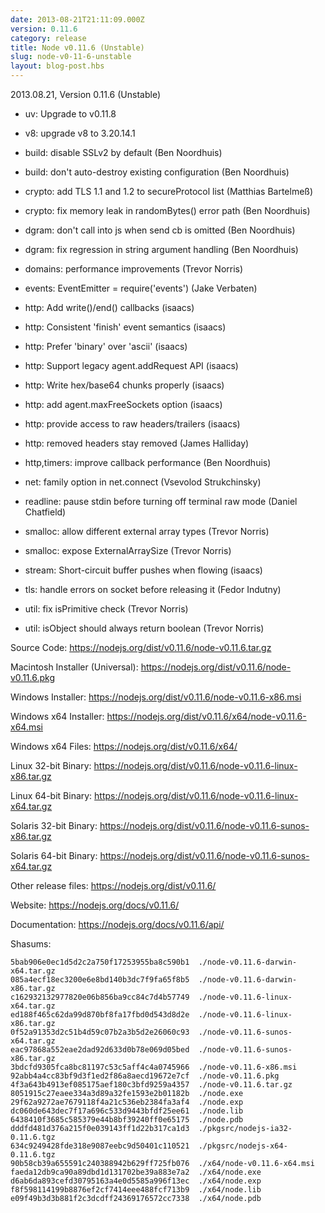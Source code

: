 ```yaml
---
date: 2013-08-21T21:11:09.000Z
version: 0.11.6
category: release
title: Node v0.11.6 (Unstable)
slug: node-v0-11-6-unstable
layout: blog-post.hbs
---
```


2013.08.21, Version 0.11.6 (Unstable)

* uv: Upgrade to v0.11.8

* v8: upgrade v8 to 3.20.14.1

* build: disable SSLv2 by default (Ben Noordhuis)

* build: don't auto-destroy existing configuration (Ben Noordhuis)

* crypto: add TLS 1.1 and 1.2 to secureProtocol list (Matthias Bartelmeß)

* crypto: fix memory leak in randomBytes() error path (Ben Noordhuis)

* dgram: don't call into js when send cb is omitted (Ben Noordhuis)

* dgram: fix regression in string argument handling (Ben Noordhuis)

* domains: performance improvements (Trevor Norris)

* events: EventEmitter = require('events') (Jake Verbaten)

* http: Add write()/end() callbacks (isaacs)

* http: Consistent 'finish' event semantics (isaacs)

* http: Prefer 'binary' over 'ascii' (isaacs)

* http: Support legacy agent.addRequest API (isaacs)

* http: Write hex/base64 chunks properly (isaacs)

* http: add agent.maxFreeSockets option (isaacs)

* http: provide access to raw headers/trailers (isaacs)

* http: removed headers stay removed (James Halliday)

* http,timers: improve callback performance (Ben Noordhuis)

* net: family option in net.connect (Vsevolod Strukchinsky)

* readline: pause stdin before turning off terminal raw mode (Daniel Chatfield)

* smalloc: allow different external array types (Trevor Norris)

* smalloc: expose ExternalArraySize (Trevor Norris)

* stream: Short-circuit buffer pushes when flowing (isaacs)

* tls: handle errors on socket before releasing it (Fedor Indutny)

* util: fix isPrimitive check (Trevor Norris)

* util: isObject should always return boolean (Trevor Norris)

Source Code: https://nodejs.org/dist/v0.11.6/node-v0.11.6.tar.gz

Macintosh Installer (Universal): https://nodejs.org/dist/v0.11.6/node-v0.11.6.pkg

Windows Installer: https://nodejs.org/dist/v0.11.6/node-v0.11.6-x86.msi

Windows x64 Installer: https://nodejs.org/dist/v0.11.6/x64/node-v0.11.6-x64.msi

Windows x64 Files: https://nodejs.org/dist/v0.11.6/x64/

Linux 32-bit Binary: https://nodejs.org/dist/v0.11.6/node-v0.11.6-linux-x86.tar.gz

Linux 64-bit Binary: https://nodejs.org/dist/v0.11.6/node-v0.11.6-linux-x64.tar.gz

Solaris 32-bit Binary: https://nodejs.org/dist/v0.11.6/node-v0.11.6-sunos-x86.tar.gz

Solaris 64-bit Binary: https://nodejs.org/dist/v0.11.6/node-v0.11.6-sunos-x64.tar.gz

Other release files: https://nodejs.org/dist/v0.11.6/

Website: https://nodejs.org/docs/v0.11.6/

Documentation: https://nodejs.org/docs/v0.11.6/api/

Shasums:

```
5bab906e0ec1d5d2c2a750f17253955ba8c590b1  ./node-v0.11.6-darwin-x64.tar.gz
085a4ecf18ec3200e6e8bd140b3dc7f9fa65f8b5  ./node-v0.11.6-darwin-x86.tar.gz
c162932132977820e06b856ba9cc84c7d4b57749  ./node-v0.11.6-linux-x64.tar.gz
ed188f465c62da99d870bf8fa17fbd0d543d8d2e  ./node-v0.11.6-linux-x86.tar.gz
0f52a91353d2c51b4d59c07b2a3b5d2e26060c93  ./node-v0.11.6-sunos-x64.tar.gz
eac97868a552eae2dad92d633d0b78e069d05bed  ./node-v0.11.6-sunos-x86.tar.gz
3bdcfd9305fca8bc81197c53c5aff4c4a0745966  ./node-v0.11.6-x86.msi
92abb4a4cc83bf9d3f1ed2f86a8aecd19672e7cf  ./node-v0.11.6.pkg
4f3a643b4913ef085175aef180c3bfd9259a4357  ./node-v0.11.6.tar.gz
8051915c27eaee334a3d89a32fe1593e2b01182b  ./node.exe
29f62a9272ae7679118f4a21c536eb2384fa3af4  ./node.exp
dc060de643dec7f17a696c533d9443bfdf25ee61  ./node.lib
6438410f3685c585379e44b8bf39240ff0e65175  ./node.pdb
dddfd481d376a215f0e039143ff1d22b317ca1d3  ./pkgsrc/nodejs-ia32-0.11.6.tgz
634c9249428fde318e9087eebc9d50401c110521  ./pkgsrc/nodejs-x64-0.11.6.tgz
90b58cb39a655591c240388942b629ff725fb076  ./x64/node-v0.11.6-x64.msi
faeda12db9ca90a89dbd1d131702be39a883e7a2  ./x64/node.exe
d6ab6da893cefd30795163a4e0d5585a996f13ec  ./x64/node.exp
f8f598114199b8876ef2cf7414eee488fcf713b9  ./x64/node.lib
e09f49b3d3b881f2c3dcdff24369176572cc7338  ./x64/node.pdb
```
